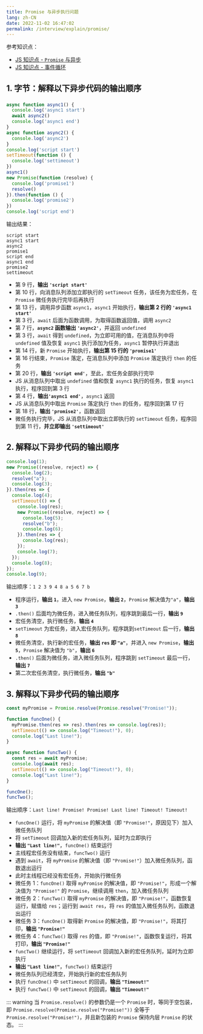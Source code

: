 ```yaml
---
title: Promise 与异步执行问题
lang: zh-CN
date: 2022-11-02 16:47:02
permalink: /interview/explain/promise/
---
```


参考知识点：

- [JS 知识点 - `Promise` 与异步](/guide/js/points/#_15-promise-与异步)
- [JS 知识点 - 事件循环](/guide/js/points/#_26-事件循环)

## 1. 字节：解释以下异步代码的输出顺序

### 

```javascript
async function async1() {
  console.log('async1 start')
  await async2()
  console.log('async1 end')
}
async function async2() {
  console.log('async2')
}
console.log('script start')
setTimeout(function () {
  console.log('settimeout')
})
async1()
new Promise(function (resolve) {
  console.log('promise1')
  resolve()
}).then(function () {
  console.log('promise2')
})
console.log('script end')
```

输出结果：

```
script start
async1 start
async2
promise1
script end
async1 end
promise2
settimeout
```

- 第 9 行，**输出 `'script start'`**
- 第 10 行，向消息队列添加立即执行的 `setTimeout` 任务，该任务为宏任务，在 `Promise` 微任务执行完毕后再执行
- 第 13 行，调用异步函数 `async1`，`async1` 开始执行，**输出第 2 行的 `'async1 start'`**
- 第 3 行，`await` 后面为函数调用，为取得函数返回值，调用 `async2`
- 第 7 行，**`async2` 函数输出 `'async2'`**，并返回 `undefined`
- 第 3 行，`await` 得到 `undefined`，为立即可用的值，在消息队列中将 `undefined` 值及恢复 `async1` 执行添加为任务，`async1` 暂停执行并退出
- 第 14 行，新 `Promise` 开始执行，**输出第 15 行的 `'promise1'`**
- 第 16 行结束，`Promise` 落定，在消息队列中添加 `Promise` 落定执行 `then` 的任务
- 第 20 行，**输出 `'script end'`**，至此，宏任务全部执行完毕
- JS 从消息队列中取出 `undefined` 值和恢复 `async1` 执行的任务，恢复 `async1` 执行，程序回到第 3 行
- 第 4 行，**输出`'async1 end'`**，`async1` 返回
- JS 从消息队列中取出 `Promise` 落定执行 `then` 的任务，程序回到第 17 行
- 第 18 行，**输出 `'promise2'`**，函数返回
- 微任务执行完毕，JS 从消息队列中取出立即执行的 `setTimeout` 任务，程序回到第 11 行，**并立即输出 `'settimeout'`**

## 2. 解释以下异步代码的输出顺序

```javascript
console.log(1);
new Promise((resolve, reject) => {
  console.log(2);
  resolve("a");
  console.log(3);
}).then(res => {
  console.log(4);
  setTimeout(() => {
    console.log(res);
    new Promise((resolve, reject) => {
      console.log(5);
      resolve("b");
      console.log(6);
    }).then(res => {
      console.log(res);
    });
    console.log(7);
  });
  console.log(8);
});
console.log(9);
```

输出顺序：`1 2 3 9 4 8 a 5 6 7 b`

- 程序运行，**输出 `1`**，进入 `new Promise`，**输出 `2`**，`Promise` 解决值为`"a"`，**输出 `3`**
- `.then()` 后面均为微任务，进入微任务队列，程序跳到最后一行，**输出 `9`**
- 宏任务清空，执行微任务，**输出 `4`**
- `setTimeout` 为宏任务，进入宏任务队列，程序跳到`setTimeout` 后一行，**输出 `8`**
- 微任务清空，执行新的宏任务，**输出 `res` 即 `"a"`**，并进入 `new Promise`，**输出 `5`**，`Promise` 解决值为 `"b"`，**输出 `6`**
- `.then()` 后面为微任务，进入微任务队列，程序跳到 `setTimeout` 最后一行，**输出 `7`**
- 第二次宏任务清空，执行微任务，**输出 `"b"`**

## 3. 解释以下异步代码的输出顺序

```javascript
const myPromise = Promise.resolve(Promise.resolve("Promise!"));

function funcOne() {
  myPromise.then(res => res).then(res => console.log(res));
  setTimeout(() => console.log("Timeout!"), 0);
  console.log("Last line!");
}

async function funcTwo() {
  const res = await myPromise;
  console.log(await res);
  setTimeout(() => console.log("Timeout!"), 0);
  console.log("Last line!");
}

funcOne();
funcTwo();
```

输出顺序：`Last line! Promise! Promise! Last line! Timeout! Timeout!`

- `funcOne()` 运行，将 `myPromise` 的解决值（即 `"Promise!"`，原因见下）加入微任务队列
- 将 `setTimeout` 回调加入新的宏任务队列，延时为立即执行
- **输出 `"Last line!"`**，`funcOne()` 结束运行
- 主线程宏任务没有结束，`funcTwo()` 运行
- 遇到 `await`，将 `myPromise` 的解决值（即 `"Promise!"`）加入微任务队列，函数退出运行
- 此时主线程已经没有宏任务，开始执行微任务
- 微任务 1：`funcOne()` 取得 `myPromise` 的解决值，即 `"Promise!"`，形成一个解决值为 `"Promise!"` 的 `Promise`，继续调用 `then`，加入微任务队列
- 微任务 2：`funcTwo()` 取得 `myPromise` 的解决值，即 `"Promise!"`，函数恢复运行，赋值给 `res`；运行到 `await res`，将 `res` 的值加入微任务队列，函数退出运行
- 微任务 3：`funcOne()` 取得新 `Promise` 的解决值，即 `"Promise!"`，将其打印，**输出 `"Promise!"`**
- 微任务 4：`funcTwo()` 取得 `res` 的值，即 `"Promise!"`，函数恢复运行，将其打印，**输出 `"Promise!"`**
- `funcTwo()` 继续运行，将 `setTimeout` 回调加入新的宏任务队列，延时为立即执行
- **输出 `"Last line!"`**，`funcTwo()` 结束运行
- 微任务队列已经清空，开始执行新的宏任务队列
- 执行 `funcOne()` 中 `setTimeout` 的回调，**输出 `"Timeout!"`**
- 执行 `funcTwo()` 中 `setTimeout` 的回调，**输出 `"Timeout!"`**

::: warning
当 `Promise.resolve()` 的参数仍是一个 `Promise` 时，等同于空包装，即 `Promise.resolve(Promise.resolve("Promise!"))` 全等于 `Promise.resolve("Promise!")`，并且新包装的 `Promise` 保持内层 `Promise` 的状态。
:::
